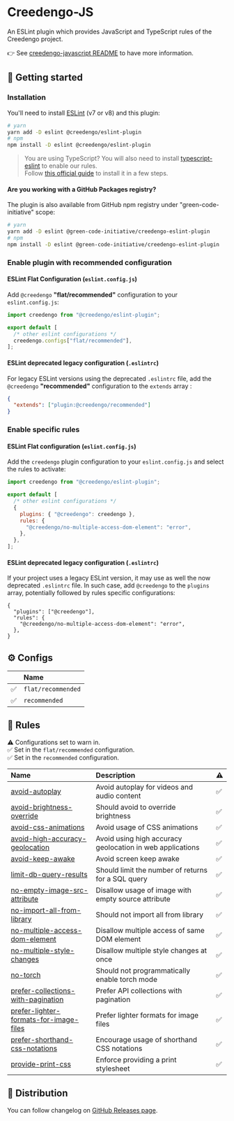 # Creedengo-JS

An ESLint plugin which provides JavaScript and TypeScript rules of the Creedengo project.

👉 See [creedengo-javascript README](../README.md) to have more information.

## 🚀 Getting started

### Installation

You'll need to install [ESLint](https://eslint.org/) (v7 or v8) and this plugin:

```sh
# yarn
yarn add -D eslint @creedengo/eslint-plugin
# npm
npm install -D eslint @creedengo/eslint-plugin
```

> You are using TypeScript? You will also need to install [typescript-eslint](https://typescript-eslint.io/) to enable
> our rules.\
> Follow [this official guide](https://typescript-eslint.io/getting-started) to install it in a few steps.

#### Are you working with a GitHub Packages registry?

The plugin is also available from GitHub npm registry under "green-code-initiative" scope:

```sh
# yarn
yarn add -D eslint @green-code-initiative/creedengo-eslint-plugin
# npm
npm install -D eslint @green-code-initiative/creedengo-eslint-plugin
```

### Enable plugin with recommended configuration

#### ESLint Flat Configuration (`eslint.config.js`)

Add `@creedengo` **"flat/recommended"** configuration to your `eslint.config.js`:

```js
import creedengo from "@creedengo/eslint-plugin";

export default [
  /* other eslint configurations */
  creedengo.configs["flat/recommended"],
];
```

#### ESLint deprecated legacy configuration (`.eslintrc`)

For legacy ESLint versions using the deprecated `.eslintrc` file, add the `@creedengo` **"recommended"** configuration to the `extends` array :

```json
{
  "extends": ["plugin:@creedengo/recommended"]
}
```

### Enable specific rules

#### ESLint Flat configuration (`eslint.config.js`)

Add the `creedengo` plugin configuration to your `eslint.config.js` and select the rules to activate:

```js
import creedengo from "@creedengo/eslint-plugin";

export default [
  /* other eslint configurations */
  {
    plugins: { "@creedengo": creedengo },
    rules: {
      "@creedengo/no-multiple-access-dom-element": "error",
    },
  },
];
```

#### ESLint deprecated legacy configuration (`.eslintrc`)

If your project uses a legacy ESLint version, it may use as well the now deprecated `.eslintrc` file. In such case, add `@creedengo` to the `plugins` array, potentially followed by rules specific configurations:

```jsonc
{
  "plugins": ["@creedengo"],
  "rules": {
    "@creedengo/no-multiple-access-dom-element": "error",
  },
}
```

## ⚙ Configs

<!-- begin auto-generated configs list -->

|    | Name               |
| :- | :----------------- |
| ✅  | `flat/recommended` |
| ✅  | `recommended`      |

<!-- end auto-generated configs list -->

## 🔨 Rules

<!-- begin auto-generated rules list -->

⚠️ Configurations set to warn in.\
✅ Set in the `flat/recommended` configuration.\
✅ Set in the `recommended` configuration.

| Name                                                                                           | Description                                               | ⚠️  |
| :--------------------------------------------------------------------------------------------- | :-------------------------------------------------------- | :-- |
| [avoid-autoplay](docs/rules/avoid-autoplay.md)                                                 | Avoid autoplay for videos and audio content               | ✅ |
| [avoid-brightness-override](docs/rules/avoid-brightness-override.md)                           | Should avoid to override brightness                       | ✅ |
| [avoid-css-animations](docs/rules/avoid-css-animations.md)                                     | Avoid usage of CSS animations                             | ✅ |
| [avoid-high-accuracy-geolocation](docs/rules/avoid-high-accuracy-geolocation.md)               | Avoid using high accuracy geolocation in web applications | ✅ |
| [avoid-keep-awake](docs/rules/avoid-keep-awake.md)                                             | Avoid screen keep awake                                   | ✅ |
| [limit-db-query-results](docs/rules/limit-db-query-results.md)                                 | Should limit the number of returns for a SQL query        | ✅ |
| [no-empty-image-src-attribute](docs/rules/no-empty-image-src-attribute.md)                     | Disallow usage of image with empty source attribute       | ✅ |
| [no-import-all-from-library](docs/rules/no-import-all-from-library.md)                         | Should not import all from library                        | ✅ |
| [no-multiple-access-dom-element](docs/rules/no-multiple-access-dom-element.md)                 | Disallow multiple access of same DOM element              | ✅ |
| [no-multiple-style-changes](docs/rules/no-multiple-style-changes.md)                           | Disallow multiple style changes at once                   | ✅ |
| [no-torch](docs/rules/no-torch.md)                                                             | Should not programmatically enable torch mode             | ✅ |
| [prefer-collections-with-pagination](docs/rules/prefer-collections-with-pagination.md)         | Prefer API collections with pagination                    | ✅ |
| [prefer-lighter-formats-for-image-files](docs/rules/prefer-lighter-formats-for-image-files.md) | Prefer lighter formats for image files                    | ✅ |
| [prefer-shorthand-css-notations](docs/rules/prefer-shorthand-css-notations.md)                 | Encourage usage of shorthand CSS notations                | ✅ |
| [provide-print-css](docs/rules/provide-print-css.md)                                           | Enforce providing a print stylesheet                      | ✅ |

<!-- end auto-generated rules list -->

## 🛒 Distribution

You can follow changelog on [GitHub Releases page](https://github.com/green-code-initiative/creedengo-javascript/releases).
